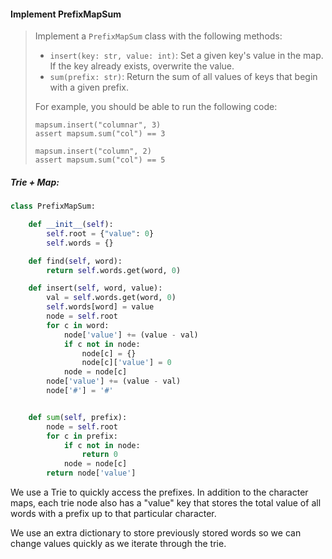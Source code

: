#### Implement PrefixMapSum

> Implement a `PrefixMapSum` class with the following methods:
>
> * `insert(key: str, value: int)`: Set a given key's value in the map. If the key already exists, overwrite the value.
> * `sum(prefix: str)`: Return the sum of all values of keys that begin with a given prefix.
>
> For example, you should be able to run the following code:
>
> ```
> mapsum.insert("columnar", 3)
> assert mapsum.sum("col") == 3
>
> mapsum.insert("column", 2)
> assert mapsum.sum("col") == 5
> ```

##### Trie + Map:

```py
class PrefixMapSum:

    def __init__(self):
        self.root = {"value": 0}
        self.words = {}

    def find(self, word):
        return self.words.get(word, 0)

    def insert(self, word, value):
        val = self.words.get(word, 0)
        self.words[word] = value
        node = self.root
        for c in word:
            node['value'] += (value - val)
            if c not in node:
                node[c] = {}
                node[c]['value'] = 0
            node = node[c]
        node['value'] += (value - val)
        node['#'] = '#'        


    def sum(self, prefix):
        node = self.root
        for c in prefix:
            if c not in node:
                return 0
            node = node[c]
        return node['value']
```

We use a Trie to quickly access the prefixes. In addition to the character maps, each trie node also has a "value" key that stores the total value of all words with a prefix up to that particular character.

We use an extra dictionary to store previously stored words so we can change values quickly as we iterate through the trie.

